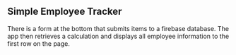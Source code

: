 ## Simple Employee Tracker

There is a form at the bottom that submits items to a firebase database. The app then retrieves a calculation and displays all employee information to the first row on the page.